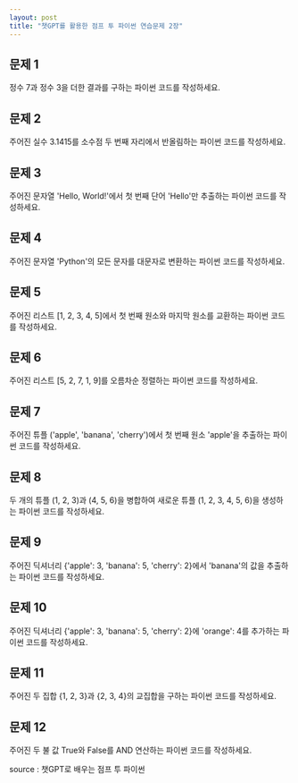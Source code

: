 ```yaml
---
layout: post
title: "챗GPT를 활용한 점프 투 파이썬 연습문제 2장"
---
```




## 문제 1

정수 7과 정수 3을 더한 결과를 구하는 파이썬 코드를 작성하세요.



## 문제 2

주어진 실수 3.1415를 소수점 두 번째 자리에서 반올림하는 파이썬 코드를 작성하세요.



## 문제 3

주어진 문자열 'Hello, World!'에서 첫 번째 단어 'Hello'만 추출하는 파이썬 코드를 작성하세요.



## 문제 4

주어진 문자열 'Python'의 모든 문자를 대문자로 변환하는 파이썬 코드를 작성하세요.



## 문제 5

주어진 리스트 [1, 2, 3, 4, 5]에서 첫 번째 원소와 마지막 원소를 교환하는 파이썬 코드를 작성하세요.



## 문제 6

주어진 리스트 [5, 2, 7, 1, 9]를 오름차순 정렬하는 파이썬 코드를 작성하세요.



## 문제 7

주어진 튜플 ('apple', 'banana', 'cherry')에서 첫 번째 원소 'apple'을 추출하는 파이썬 코드를 작성하세요.



## 문제 8

두 개의 튜플 (1, 2, 3)과 (4, 5, 6)을 병합하여 새로운 튜플 (1, 2, 3, 4, 5, 6)을 생성하는 파이썬 코드를 작성하세요.



## 문제 9

주어진 딕셔너리 {'apple': 3, 'banana': 5, 'cherry': 2}에서 'banana'의 값을 추출하는 파이썬 코드를 작성하세요.



## 문제 10

주어진 딕셔너리 {'apple': 3, 'banana': 5, 'cherry': 2}에 'orange': 4를 추가하는 파이썬 코드를 작성하세요.



## 문제 11

주어진 두 집합 {1, 2, 3}과 {2, 3, 4}의 교집합을 구하는 파이썬 코드를 작성하세요.



## 문제 12

주어진 두 불 값 True와 False를 AND 연산하는 파이썬 코드를 작성하세요.



source : 챗GPT로 배우는 점프 투 파이썬